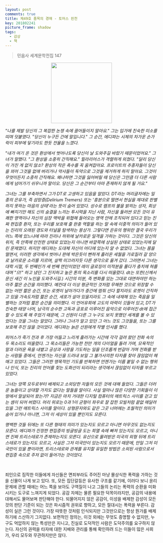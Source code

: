 ```yaml
---
layout: post
comments: true
title: 제49호 품목의 경매 - 토머스 핀천
key: 201802241
picture_frame: shadow
tags:
  - 감상
  - 책
---
```


> 민음사 세계문학전집 147

<p style="text-align:center"><img src="https://raw.githubusercontent.com/q0115643/my_blog/master/images/49-1.png" width="200" height="200" /></p>

*"나를 제발 당신의 그 복잡한 논쟁 속에 끌어들이지 말아요." 그는 입가에 친숙한 미소를 띠며 덧붙였다. "당신이 누구든 간에 말입니다."
그 순간, 에디파는 시체의 차가운 손가락이 피부에 닿기라도 한듯 전율을 느꼈다.*

*"내가 여기 온 것은 환상에서 벗어나도록 당신이 날 도와주길 바랐기 때문이었어요." 그녀가 말했다.
"그 환상을 소중히 간직해요." 힐라리어스가 격렬하게 외쳤다. "달리 당신이 가진 게 없지 않소? 환상의 작은 촉수를 꼭 움켜잡아요.
프로이트의 추종자들이 당신을 꾀어 그것을 없애 버리거나 약사들이 독약으로 그것을 제거하게 하지 말아요. 그것이 무엇이든지 소중히 간직해요.
왜냐하면 그것을 잃어버릴 때 당신은 그만큼 더 다른 사람에게 넘어가기 쉬우니까 말이오. 당신은 그 순간부터 아마 존재하지 않게 될 거요."*

<!--more-->

*그녀는 그를 부축하면서 그가 DT로 고생하고 있음을 알았다. DT라는 머리글자에는 일종의 은유가, 즉 섬망증(Delirium Tremers) 또는
'흥분으로 떨면서 현실을 제대로 판별하지 못하는 마음의 상태'라는 뜻이 숨어 있었다. 성수로 램프의 불을 밝히는 성자, 회상에 빠지기만 해도 신의 숨결을
느끼는 투시력을 지닌 사람, 자신을 둘러싼 모든 것이 유쾌한 영역이나 자신의 심장 맥박을 위협해 들어오는 영역 안에 조직되어 있다고 믿는 진짜 편집증 환자,
또는 우리를 보호해 줄 완충 역할을 하는 말 속에 이중적 의미가 들어 있는 진리의 오래된 갱도와 터널을 탐색하는 몽상가. 그렇다면 은유의 행위란 결국 우리가 어느 쪽에 있느냐에
따라 진리나 허위에 날카로운 일격을 가하는 것이다. 그것은 당신의 위치, 즉 안쪽에 안전한 상태로 있었는지 아니면 바깥쪽에 상실된 상태로 있었는지에 달린 문제였다.
하지만 에디파는 도대체 자신이 어디에 있는지 알 수 없었다. 그녀는 몸을 떨면서, 이러한 생각에서 벗어나 판에 박은듯이 뻔하게 흘러온 세월을 가로질러 갈 양으로
날카로운 소리를 지르며, 살짝 미끄러지듯 다른 생각으로 옮겨 갔다. 그러면서 그녀는 대학 시절, 두 번째인가 세 번째 연인이었던 레이 글로징이 미적분을 풀다가 충치에 혀를 대며
"으!" 하고 냈던 그 진지하고 높은 톤의 목소리를 다시 떠올렸다. dt는 또한(신께서 문신 새긴 이 노인을 도와주시길.) 시간의 미분, 즉 변화를 있는 그대로 대면하야만 하는
아주 짧은 순간을 의미했다. 예컨대 더 이상 평균적인 것처럼 무해한 것으로 위장할 수 없는 어떤 짧은 순간, 또는 로켓이 날아가다가 중간에 멈춰 선다 할지라도
로켓이 간직하고 있을 가속도처럼 짧은 순간, 세포가 살아 있을지라도 그 속에 내재해 있는 죽음을 일별하는 것처럼 짧은 순간을 의미했다. 이 언어유희에 고도의 마력이
깃들어 있고, DT가 친숙한 태양 너머, 남극의 순수한 고독과 공포로 이루어진 음악으로 이루어진 dt에 접근할 수 있도록 해 주었기 때문에, 그 선원이 다른 그 누구도
보지 못했던 세계를 볼 수 있었다는 것을 그녀는 알았다. 그러나 그녀가 알고 있던 그 어느 것도 그것들을, 또는 그를 보호해 주진 않을 것이었다. 에디파는 늙은 선원에게
작별 인사를 했다.*

*피어스가 죽기 전과 후 가장 어둡고 느리게 흘러가는 시간에 각각 걸려 왔던 전화 속의 두 목소리도 떠올렸다. 그 목소리들은 가능한 천만 개의 다이얼을 돌려 가며,
모욕적인 말과 더러운 욕을 내뱉고 공상과 사랑을 기도하는 일을 단조롭게 번갈아 가며 전화를 받는 사람들 중에서, 언젠가는 자신을 드러내 보일 그 불가사의한 타자를
찾아 끊임없이 헤매고 있었다. 그들은 그러한 맹목적인 기도를 반복하면 언젠가는 이름 붙일 수 없는 행위나 인식, 또는 진리의 언어를 찾는 도화선이 되리라는 생각에서
끊임없이 타자를 부르고 있었다.*

*그녀는 양쪽 모두로부터 배제되고 소외당한 자들의 모든 것에 대해 들었다. 그들은 더러운 놈들이고 상대할 가치도 없다는 말들을 말이다.
사실 얼마나 많은 다양한 기회들이 이 땅에서 말살되어 왔는가? 지금은 마치 거대한 디지털 컴퓨터의 매트릭스 사이를 걷고 있는 셈이 되어 버렸다.
머리 위로는 0과 1이 균형이 좌우로 잘 잡힌 모빌처럼 끝없 매달려 있을 그런 매트릭스 사이를 말이다. 상형문자와도 같은 그곳 너머에는 초월적인 의미가 숨어 있거나 아니면,
그저 이 세상이 있을 뿐인지도 모른다.*

*명백한 것들 뒤에는 또 다른 형태의 의미가 있는지도 모르고 아니면 아무것도 없는지도 모른다. 에디파가 진정한 편집증의 빙글빙글 도는 희열 속에 빠져 있는지도 모르고,
아니면 진짜 트리스테로가 존재하는지도 모른다. 유산으로 물려받은 미국의 외형 뒤에 트리스테로가 있는지도 모르고, 사실은 그저 미국만이 있는지도 모르기 때문에,
만일 그저 미국만이 있을 뿐이라면, 트리스테로와 관계를 유지할 유일한 방법은 소외된 사람으로서 편집증 속으로 주저 없이 들어가는 것이었다.*

<br>

죄인으로 짐작한 이들에게 자신들은 면죄부라도 주어진 마냥 몰상식한 폭력을 가하는 것을 신물이 나게 보고 있다.
또, 모든 집단갈등은 유사한 구조를 같기에, 이러다 보니 윤리 문제에 관할 때에는 어느 쪽을 보아도 구역질이 나고 그들의 논리는 폭력의 순환을 미화시키는 도구로 느껴지게 되었다.
공감 자체는 물론 필요한 덕목이라지만, 공감의 내용에 대해서도 물어보며 판단해야 한다. 되물어지지 않은 공감이, 이성을 배제한 감성이 모든 것의 판단 기준이 되는 것은 파시즘적 권위로 향하고, 모든 절대시는 폭력을 부른다.
감성이 실은 그런 것이다. 가장 따뜻한 것처럼 인식되지만 그것만으로는 항상 뭔가를 배제하기에 스산하기 그지없다.
보편적인 정의는, 이것 외에는 무엇도 증명할 수 없지만, 누구도 억압하지 않는 특성만은 지니고, 진실로 도덕적인 사람은 도덕주의를 요구하지 않는다.
자신의 권력을 타자에 대한 지배와 관리를 통해 확인하려 드는 이들이 많은 사회가, 우리 모두와 무관하지만은 않다.

<br>




















